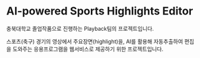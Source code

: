 # AI-powered Sports Highlights Editor
충북대학교 졸업작품으로 진행하는 Playback팀의 프로젝트입니다.

스포츠(축구) 경기의 영상에서 주요장면(highlight)을, AI를 활용해 자동추출하여 편집을 도와주는 응용프로그램을 웹서비스로 제공하기 위한 프로젝트입니다.

